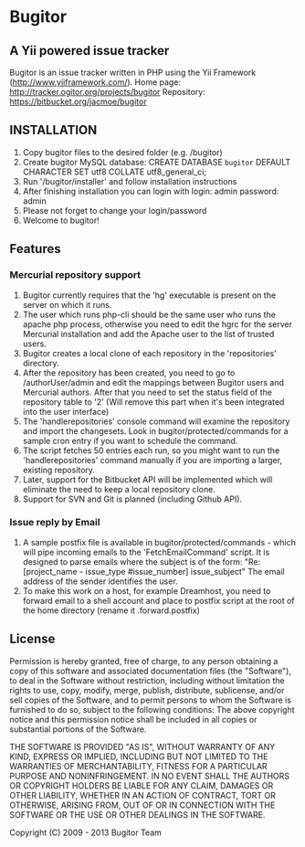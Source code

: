 # Bugitor

## A Yii powered issue tracker

Bugitor is an issue tracker written in PHP using the Yii Framework (http://www.yiiframework.com/).
Home page: http://tracker.ogitor.org/projects/bugitor
Repository: https://bitbucket.org/jacmoe/bugitor

## INSTALLATION
1. Copy bugitor files to the desired folder (e.g. /bugitor)
2. Create bugitor MySQL database:
    CREATE DATABASE `bugitor` DEFAULT CHARACTER SET utf8 COLLATE utf8_general_ci;
3. Run '/bugitor/installer' and follow installation instructions
4. After finishing installation you can login with
    login:    admin
    password: admin
5. Please not forget to change your login/password
6. Welcome to bugitor!

## Features

### Mercurial repository support
1. Bugitor currently requires that the 'hg' executable is present on the server on which it runs.
2. The user which runs php-cli should be the same user who runs the apache php process, otherwise you need to
   edit the hgrc for the server Mercurial installation and add the Apache user to the list of trusted users.
3. Bugitor creates a local clone of each repository in the 'repositories' directory.
4. After the repository has been created, you need to go to /authorUser/admin and edit the mappings between
   Bugitor users and Mercurial authors. After that you need to set the status field of the repository table to '2'
   (Will remove this part when it's been integrated into the user interface)
5. The 'handlerepositories' console command will examine the repository and import the changesets.
   Look in bugitor/protected/commands for a sample cron entry if you want to schedule the command.
6. The script fetches 50 entries each run, so you might want to run the 'handlerepositories' command manually
   if you are importing a larger, existing repository.
7. Later, support for the Bitbucket API will be implemented which will eliminate the need to keep a local
   repository clone.
8. Support for SVN and Git is planned (including Github API).

### Issue reply by Email
1. A sample postfix file is available in bugitor/protected/commands - which will pipe incoming emails to the 'FetchEmailCommand'
   script. It is designed to parse emails where the subject is of the form: "Re: [project_name - issue_type #issue_number] issue_subject"
   The email address of the sender identifies the user.
2. To make this work on a host, for example Dreamhost, you need to forward email to a shell account and place to postfix
   script at the root of the home directory (rename it .forward.postfix)


## License
Permission is hereby granted, free of charge, to any person
obtaining a copy of this software and associated documentation files
(the "Software"), to deal in the Software without restriction,
including without limitation the rights to use, copy, modify, merge,
publish, distribute, sublicense, and/or sell copies of the Software,
and to permit persons to whom the Software is furnished to do so,
subject to the following conditions:
The above copyright notice and this permission notice shall be included
in all copies or substantial portions of the Software.

THE SOFTWARE IS PROVIDED "AS IS", WITHOUT WARRANTY OF ANY KIND,
EXPRESS OR IMPLIED, INCLUDING BUT NOT LIMITED TO THE WARRANTIES OF
MERCHANTABILITY, FITNESS FOR A PARTICULAR PURPOSE AND NONINFRINGEMENT.
IN NO EVENT SHALL THE AUTHORS OR COPYRIGHT HOLDERS BE LIABLE FOR ANY CLAIM,
DAMAGES OR OTHER LIABILITY, WHETHER IN AN ACTION OF CONTRACT, TORT
OR OTHERWISE, ARISING FROM, OUT OF OR IN CONNECTION WITH THE SOFTWARE
OR THE USE OR OTHER DEALINGS IN THE SOFTWARE.

Copyright (C) 2009 - 2013 Bugitor Team
